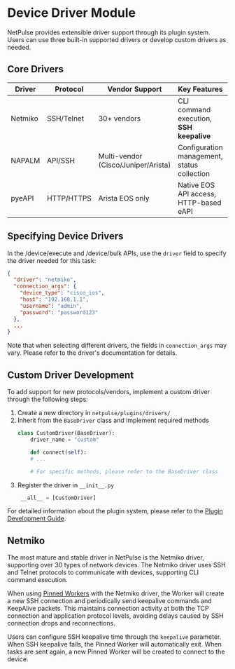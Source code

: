 # Device Driver Module

NetPulse provides extensible driver support through its plugin system. Users can use three built-in supported drivers or develop custom drivers as needed.

## Core Drivers

| Driver    | Protocol       | Vendor Support              | Key Features                         | Dependencies       |
|-----------|----------------|-----------------------------|--------------------------------------|--------------------|
| Netmiko   | SSH/Telnet     | 30+ vendors                 | CLI command execution, **SSH keepalive** | netmiko~=4.5.0     |
| NAPALM    | API/SSH        | Multi-vendor (Cisco/Juniper/Arista) | Configuration management, status collection | napalm~=5.0.0      |
| pyeAPI    | HTTP/HTTPS     | Arista EOS only             | Native EOS API access, HTTP-based eAPI | pyeapi~=1.0.4      |

## Specifying Device Drivers

In the /device/execute and /device/bulk APIs, use the `driver` field to specify the driver needed for this task:

```json
{
  "driver": "netmiko",
  "connection_args": {
    "device_type": "cisco_ios",
    "host": "192.168.1.1",
    "username": "admin",
    "password": "password123"
  },
  ...
}
```

Note that when selecting different drivers, the fields in `connection_args` may vary. Please refer to the driver's documentation for details.

## Custom Driver Development

To add support for new protocols/vendors, implement a custom driver through the following steps:

1. Create a new directory in `netpulse/plugins/drivers/`
2. Inherit from the `BaseDriver` class and implement required methods
   ```python
   class CustomDriver(BaseDriver):
       driver_name = "custom"

       def connect(self):
       # ...

       # For specific methods, please refer to the BaseDriver class
   ```
3. Register the driver in `__init__.py`
   ```python
    __all__ = [CustomDriver]
   ```

For detailed information about the plugin system, please refer to the [Plugin Development Guide](./plugins.md).

## Netmiko

The most mature and stable driver in NetPulse is the Netmiko driver, supporting over 30 types of network devices. The Netmiko driver uses SSH and Telnet protocols to communicate with devices, supporting CLI command execution.

When using [Pinned Workers](./architecture.md) with the Netmiko driver, the Worker will create a new SSH connection and periodically send keepalive commands and KeepAlive packets. This maintains connection activity at both the TCP connection and application protocol levels, avoiding delays caused by SSH connection drops and reconnections.

Users can configure SSH keepalive time through the `keepalive` parameter. When SSH keepalive fails, the Pinned Worker will automatically exit. When tasks are sent again, a new Pinned Worker will be created to connect to the device. 